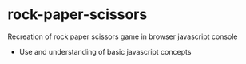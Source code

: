 # rock-paper-scissors
Recreation of rock paper scissors game in browser javascript console
- Use and understanding of basic javascript concepts